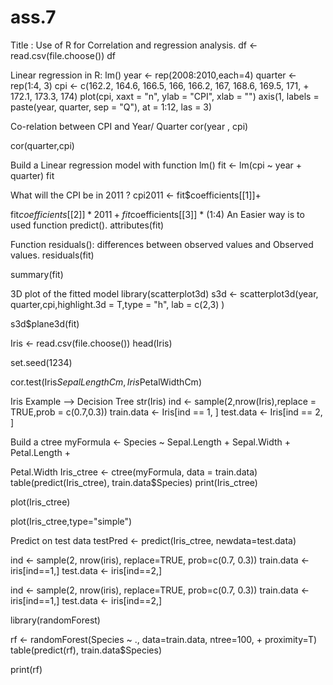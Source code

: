 # ass.7
Title : Use of R for Correlation and regression analysis. df <- read.csv(file.choose()) df

Linear regression in R: lm() year <- rep(2008:2010,each=4) quarter <- rep(1:4, 3) cpi <- c(162.2, 164.6, 166.5, 166, 166.2, 167, 168.6, 169.5, 171, + 172.1, 173.3, 174) plot(cpi, xaxt = "n", ylab = "CPI", xlab = "") axis(1, labels = paste(year, quarter, sep = "Q"), at = 1:12, las = 3)

Co-relation between CPI and Year/ Quarter cor(year , cpi)

cor(quarter,cpi)

Build a Linear regression model with function lm() fit <- lm(cpi ~ year + quarter) fit

What will the CPI be in 2011 ? cpi2011 <- fit$coefficients[[1]]+

fit$coefficients[[2]] * 2011 + fit$coefficients[[3]] * (1:4) An Easier way is to used function predict(). attributes(fit)

Function residuals(): differences between observed values and Observed values. residuals(fit)

summary(fit)

3D plot of the fitted model library(scatterplot3d) s3d <- scatterplot3d(year, quarter,cpi,highlight.3d = T,type = "h", lab = c(2,3) )

s3d$plane3d(fit)

Iris <- read.csv(file.choose()) head(Iris)

set.seed(1234)

cor.test(Iris$SepalLengthCm ,Iris$PetalWidthCm)

Iris Example --> Decision Tree str(Iris) ind <- sample(2,nrow(Iris),replace = TRUE,prob = c(0.7,0.3)) train.data <- Iris[ind == 1, ] test.data <- Iris[ind == 2, ]

Build a ctree myFormula <- Species ~ Sepal.Length + Sepal.Width + Petal.Length +

Petal.Width Iris_ctree <- ctree(myFormula, data = train.data) table(predict(Iris_ctree), train.data$Species) print(Iris_ctree)

plot(Iris_ctree)

plot(Iris_ctree,type="simple")

Predict on test data testPred <- predict(Iris_ctree, newdata=test.data)

ind <- sample(2, nrow(iris), replace=TRUE, prob=c(0.7, 0.3)) train.data <- iris[ind==1,] test.data <- iris[ind==2,]

ind <- sample(2, nrow(iris), replace=TRUE, prob=c(0.7, 0.3)) train.data <- iris[ind==1,] test.data <- iris[ind==2,]

library(randomForest)

rf <- randomForest(Species ~ ., data=train.data, ntree=100, + proximity=T) table(predict(rf), train.data$Species)

print(rf)
